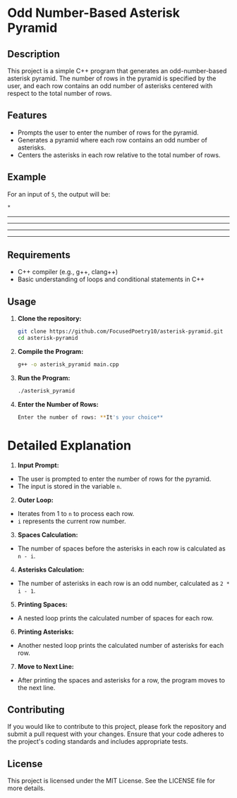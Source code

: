 # Odd Number-Based Asterisk Pyramid

## Description

This project is a simple C++ program that generates an odd-number-based asterisk pyramid. The number of rows in the pyramid is specified by the user, and each row contains an odd number of asterisks centered with respect to the total number of rows.

## Features

- Prompts the user to enter the number of rows for the pyramid.
- Generates a pyramid where each row contains an odd number of asterisks.
- Centers the asterisks in each row relative to the total number of rows.

## Example

For an input of `5`, the output will be:

    *
   ***
  *****
 *******
*********


## Requirements

- C++ compiler (e.g., g++, clang++)
- Basic understanding of loops and conditional statements in C++

## Usage

1. **Clone the repository:**

   ```sh
   git clone https://github.com/FocusedPoetry10/asterisk-pyramid.git
   cd asterisk-pyramid

2. **Compile the Program:**
   ```sh
   g++ -o asterisk_pyramid main.cpp

3. **Run the Program:**
   ```sh
   ./asterisk_pyramid

4. **Enter the Number of Rows:**
   ```sh
   Enter the number of rows: **It's your choice**

# Detailed Explanation

1. **Input Prompt:**
- The user is prompted to enter the number of rows for the pyramid.
- The input is stored in the variable `n`.

2. **Outer Loop:**
- Iterates from 1 to `n` to process each row.
- `i` represents the current row number.

3. **Spaces Calculation:**
- The number of spaces before the asterisks in each row is calculated as `n - i`.

4. **Asterisks Calculation:**
- The number of asterisks in each row is an odd number, calculated as `2 * i - 1`.

5. **Printing Spaces:**
- A nested loop prints the calculated number of spaces for each row.

6. **Printing Asterisks:**
- Another nested loop prints the calculated number of asterisks for each row.

7. **Move to Next Line:**
- After printing the spaces and asterisks for a row, the program moves to the next line.

## Contributing
If you would like to contribute to this project, please fork the repository and submit a pull request with your changes. Ensure that your code adheres to the project's coding standards and includes appropriate tests.

## License
This project is licensed under the MIT License. See the LICENSE file for more details.
